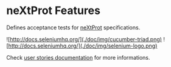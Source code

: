 # neXtProt Features

Defines acceptance tests for [neXtProt](https://www.nextprot.org/) specifications.

![http://docs.seleniumhq.org/](./doc/img/cucumber-triad.png)
![http://docs.seleniumhq.org/](./doc/img/selenium-logo.png)

Check [user stories documentation](doc/user-stories-with-gherkin.md) for more informations.

